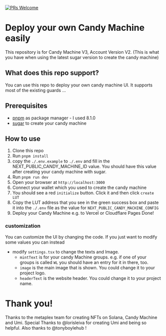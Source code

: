 [![PRs Welcome](https://img.shields.io/badge/PRs-welcome-brightgreen.svg?style=flat-square)](https://makeapullrequest.com)

# Deploy your own Candy Machine easily
This repository is for Candy Machine V3, Account Version V2. (This is what you have when using the latest sugar version to create the candy machine)

## What does this repo support?
You can use this repo to deploy your own candy machine UI. It supports most of the existing guards
...

## Prerequisites
- [pnpm](https://pnpm.io/installation) as package manager - I used 8.1.0
- [sugar](https://docs.metaplex.com/developer-tools/sugar/guides/sugar-for-cmv3) to create your candy machine

## How to use
1. Clone this repo
2. Run `pnpm install`
3. copy the `./.env.example` to `./.env` and fill in the NEXT_PUBLIC_CANDY_MACHINE_ID value. You should have this value after creating your candy machine with sugar. 
3. Run `pnpm run dev`
4. Open your browser at `http://localhost:3000`
5. Connect your wallet which you used to create the candy machine
6. You should see a red `initialize` button. Click it and then click `create LUT`
7. Copy the LUT address that you see in the green success box and paste it into the `./.env` file as the value for `NEXT_PUBLIC_CANDY_MACHINE_CONFIG`
8. Deploy your Candy Machine e.g. to Vercel or Cloudflare Pages
Done!

### customization
You can customize the UI by changing the code. If you just want to modify some values you can instead
- modify `settings.tsx` to change the texts and Image. 
  - `mintText` is for your candy Machine groups. e.g. if one of your groups is called `WL` you should have an entry for it in there, too.
  - `image` is the main image that is shown. You could change it to your project logo.
  - `headerText` is the website header. You could change it to your project name.


# Thank you!
Thanks to the metaplex team for creating NFTs on Solana, Candy Machine and Umi. Special Thanks to @lorisleiva for creating Umi and being so helpful. Also thanks to @tonyboylehub !
